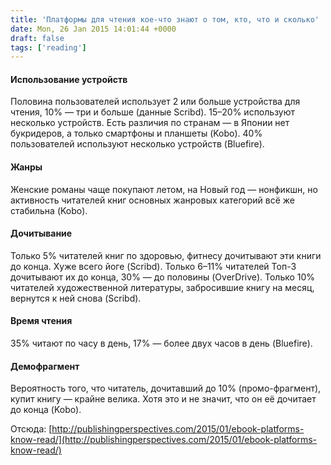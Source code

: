 ```yaml
---
title: 'Платформы для чтения кое-что знают о том, кто, что и сколько'
date: Mon, 26 Jan 2015 14:01:44 +0000
draft: false
tags: ['reading']
---
```


#### Использование устройств

Половина пользователей использует 2 или больше устройства для чтения, 10% — три и больше (данные Scribd). 15–20% используют несколько устройств. Есть различия по странам — в Японии нет букридеров, а только смартфоны и планшеты (Kobo). 40% пользователей используют несколько устройств (Bluefire).

#### Жанры

Женские романы чаще покупают летом, на Новый год — нонфикшн, но активность читателей книг основных жанровых категорий всё же стабильна (Kobo).

#### Дочитывание

Только 5% читателей книг по здоровью, фитнесу дочитывают эти книги до конца. Хуже всего йоге (Scribd). Только 6–11% читателей Топ-3 дочитывают их до конца, 30% — до половины (OverDrive). Только 10% читателей художественной литературы, забросившие книгу на месяц, вернутся к ней снова (Scribd).

#### Время чтения

35% читают по часу в день, 17% — более двух часов в день (Bluefire).

#### Демофрагмент

Вероятность того, что читатель, дочитавший до 10% (промо-фрагмент), купит книгу — крайне велика. Хотя это и не значит, что он её дочитает до конца (Kobo).

Отсюда: [http://publishingperspectives.com/2015/01/ebook-platforms-know-read/](http://publishingperspectives.com/2015/01/ebook-platforms-know-read/)
